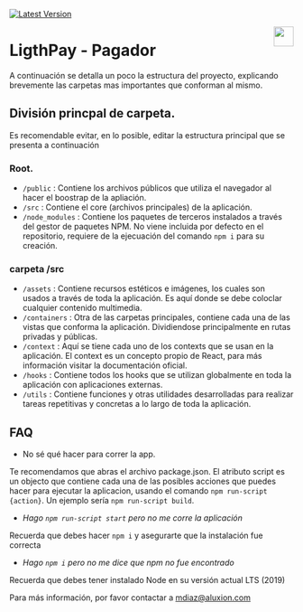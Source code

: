 [![Latest Version](https://img.shields.io/badge/Version-0.0.1-blue.svg)](https://lightpay-pagador-develop.now.sh)

<img src="https://www.aluxion.com/img/logo-black.svg" align="right" width="35" height="35" />

# LigthPay - Pagador

A continuación se detalla un poco la estructura del proyecto, explicando brevemente las carpetas mas importantes que conforman al mismo.

## División princpal de carpeta.

Es recomendable evitar, en lo posible, editar la estructura principal que se presenta a continuación

### Root.

- `/public` : Contiene los archivos públicos que utiliza el navegador al hacer el boostrap de la apliación.
- `/src` : Contiene el core (archivos principales) de la aplicación.
- `/node_modules` : Contiene los paquetes de terceros instalados a través del gestor de paquetes NPM. No viene incluida por defecto en el repositorio, requiere de la ejecuación del comando `npm i` para su creación.

### carpeta /src

- `/assets` : Contiene recursos estéticos e imágenes, los cuales son usados a través de toda la aplicación. Es aquí donde se debe coloclar cualquier contenido multimedia.
- `/containers` : Otra de las carpetas principales, contiene cada una de las vistas que conforma la aplicación. Dividiendose principalmente en rutas privadas y públicas.
- `/context` : Aquí se tiene cada uno de los contexts que se usan en la aplicación. El context es un concepto propio de React, para más información visitar la documentación oficial.
- `/hooks` : Contiene todos los hooks que se utilizan globalmente en toda la aplicación con aplicaciones externas.
- `/utils` : Contiene funciones y otras utilidades desarrolladas para realizar tareas repetitivas y concretas a lo largo de toda la aplicación.

## FAQ

- No sé qué hacer para correr la app.

Te recomendamos que abras el archivo package.json. El atributo script es un objecto que contiene cada una de las posibles acciones que puedes hacer para ejecutar la aplicacion, usando el comando `npm run-script {action}`. Un ejemplo sería `npm run-script build`.

- *Hago `npm run-script start` pero no me corre la aplicación*

Recuerda que debes hacer `npm i` y asegurarte que la instalación fue correcta

- *Hago `npm i` pero no me dice que npm no fue encontrado*

Recuerda que debes tener instalado Node en su versión actual LTS (2019)

Para más información, por favor contactar a mdiaz@aluxion.com
